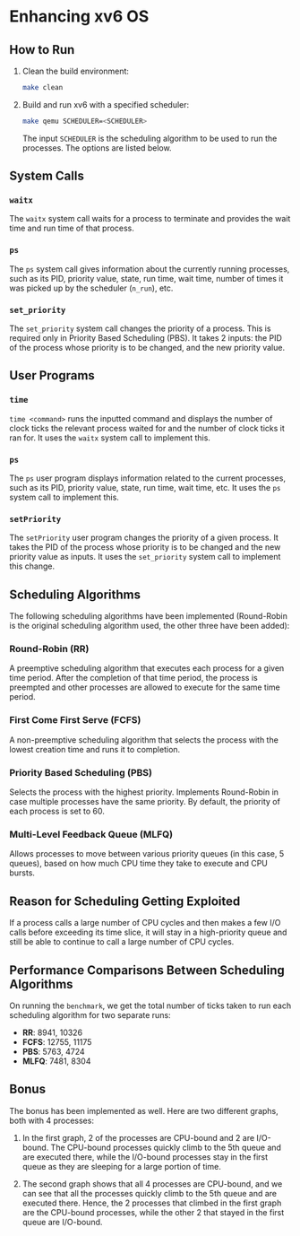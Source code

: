 # Enhancing xv6 OS

## How to Run

1. Clean the build environment:
    ```bash
    make clean
    ```
2. Build and run xv6 with a specified scheduler:
    ```bash
    make qemu SCHEDULER=<SCHEDULER>
    ```
    The input `SCHEDULER` is the scheduling algorithm to be used to run the processes. The options are listed below.

## System Calls

### `waitx`
The `waitx` system call waits for a process to terminate and provides the wait time and run time of that process.

### `ps`
The `ps` system call gives information about the currently running processes, such as its PID, priority value, state, run time, wait time, number of times it was picked up by the scheduler (`n_run`), etc.

### `set_priority`
The `set_priority` system call changes the priority of a process. This is required only in Priority Based Scheduling (PBS). It takes 2 inputs: the PID of the process whose priority is to be changed, and the new priority value.

## User Programs

### `time`
`time <command>` runs the inputted command and displays the number of clock ticks the relevant process waited for and the number of clock ticks it ran for. It uses the `waitx` system call to implement this.

### `ps`
The `ps` user program displays information related to the current processes, such as its PID, priority value, state, run time, wait time, etc. It uses the `ps` system call to implement this.

### `setPriority`
The `setPriority` user program changes the priority of a given process. It takes the PID of the process whose priority is to be changed and the new priority value as inputs. It uses the `set_priority` system call to implement this change.

## Scheduling Algorithms

The following scheduling algorithms have been implemented (Round-Robin is the original scheduling algorithm used, the other three have been added):

### Round-Robin (RR)
A preemptive scheduling algorithm that executes each process for a given time period. After the completion of that time period, the process is preempted and other processes are allowed to execute for the same time period.

### First Come First Serve (FCFS)
A non-preemptive scheduling algorithm that selects the process with the lowest creation time and runs it to completion.

### Priority Based Scheduling (PBS)
Selects the process with the highest priority. Implements Round-Robin in case multiple processes have the same priority. By default, the priority of each process is set to 60.

### Multi-Level Feedback Queue (MLFQ)
Allows processes to move between various priority queues (in this case, 5 queues), based on how much CPU time they take to execute and CPU bursts.

## Reason for Scheduling Getting Exploited

If a process calls a large number of CPU cycles and then makes a few I/O calls before exceeding its time slice, it will stay in a high-priority queue and still be able to continue to call a large number of CPU cycles.

## Performance Comparisons Between Scheduling Algorithms

On running the `benchmark`, we get the total number of ticks taken to run each scheduling algorithm for two separate runs:

- **RR**: 8941, 10326
- **FCFS**: 12755, 11175
- **PBS**: 5763, 4724
- **MLFQ**: 7481, 8304

## Bonus

The bonus has been implemented as well. Here are two different graphs, both with 4 processes:

1. In the first graph, 2 of the processes are CPU-bound and 2 are I/O-bound. The CPU-bound processes quickly climb to the 5th queue and are executed there, while the I/O-bound processes stay in the first queue as they are sleeping for a large portion of time.

2. The second graph shows that all 4 processes are CPU-bound, and we can see that all the processes quickly climb to the 5th queue and are executed there. Hence, the 2 processes that climbed in the first graph are the CPU-bound processes, while the other 2 that stayed in the first queue are I/O-bound.
